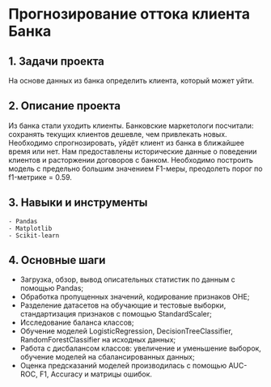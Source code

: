 # Прогнозирование оттока клиента Банка

## 1. Задачи проекта
На основе данных из банка определить клиента, который может уйти.

## 2. Описание проекта  
Из банка стали уходить клиенты. Банковские маркетологи посчитали: сохранять текущих клиентов дешевле, чем привлекать новых. Необходимо спрогнозировать, уйдёт клиент из банка в ближайшее время или нет. Нам предоставлены исторические данные о поведении клиентов и расторжении договоров с банком. Необходимо построить модель с предельно большим значением F1-меры, преодолеть порог по f1-метрике = 0.59.

## 3. Навыки и инструменты
    - Pandas
    - Matplotlib
    - Scikit-learn

## 4. Основные шаги 
   - Загрузка, обзор, вывод описательных статистик по данным с помощью Pandas;
   - Обработка пропущенных значений, кодирование признаков OHE;
   - Разделение датасетов на обучающие и тестовые выборки, стандартизация признаков с помощью StandardScaler;
   - Исследование баланса классов; 
   - Обучение моделей LogisticRegression, DecisionTreeClassifier, RandomForestClassifier на исходных данных;
   - Работа с дисбалансом классов: увеличение и уменьшение выборок, обучение моделей на сбалансированных данных;
   - Оценка предсказаний моделей производилась с помощью AUC-ROC, F1, Accuracy и матрицы ошибок.
